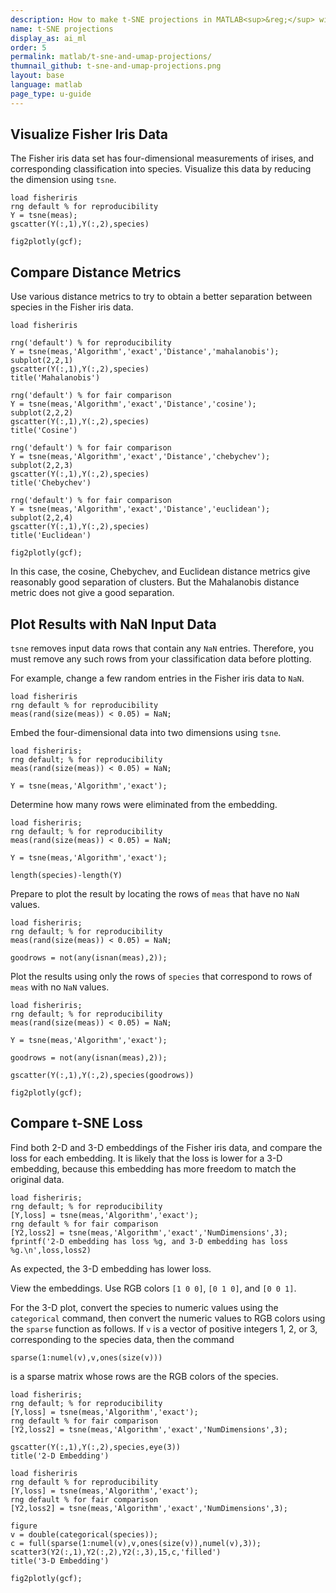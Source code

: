 ```yaml
---
description: How to make t-SNE projections in MATLAB<sup>&reg;</sup> with Plotly.
name: t-SNE projections
display_as: ai_ml
order: 5
permalink: matlab/t-sne-and-umap-projections/
thumnail_github: t-sne-and-umap-projections.png
layout: base
language: matlab
page_type: u-guide
---
```


## Visualize Fisher Iris Data

The Fisher iris data set has four-dimensional measurements of irises, and corresponding classification into species. Visualize this data by reducing the dimension using `tsne`.

```{matlab}
load fisheriris
rng default % for reproducibility
Y = tsne(meas);
gscatter(Y(:,1),Y(:,2),species)

fig2plotly(gcf);
```


<!--------------------- EXAMPLE BREAK ------------------------->

## Compare Distance Metrics

Use various distance metrics to try to obtain a better separation between species in the Fisher iris data.

```{matlab}
load fisheriris

rng('default') % for reproducibility
Y = tsne(meas,'Algorithm','exact','Distance','mahalanobis');
subplot(2,2,1)
gscatter(Y(:,1),Y(:,2),species)
title('Mahalanobis')

rng('default') % for fair comparison
Y = tsne(meas,'Algorithm','exact','Distance','cosine');
subplot(2,2,2)
gscatter(Y(:,1),Y(:,2),species)
title('Cosine')

rng('default') % for fair comparison
Y = tsne(meas,'Algorithm','exact','Distance','chebychev');
subplot(2,2,3)
gscatter(Y(:,1),Y(:,2),species)
title('Chebychev')

rng('default') % for fair comparison
Y = tsne(meas,'Algorithm','exact','Distance','euclidean');
subplot(2,2,4)
gscatter(Y(:,1),Y(:,2),species)
title('Euclidean')

fig2plotly(gcf);
```

In this case, the cosine, Chebychev, and Euclidean distance metrics give reasonably good separation of clusters. But the Mahalanobis distance metric does not give a good separation.


<!--------------------- EXAMPLE BREAK ------------------------->

## Plot Results with NaN Input Data

`tsne` removes input data rows that contain any `NaN` entries. Therefore, you must remove any such rows from your classification data before plotting.

For example, change a few random entries in the Fisher iris data to `NaN`.

```{matlab}
load fisheriris
rng default % for reproducibility
meas(rand(size(meas)) < 0.05) = NaN;
```

Embed the four-dimensional data into two dimensions using `tsne`.

```{matlab}
load fisheriris;
rng default; % for reproducibility
meas(rand(size(meas)) < 0.05) = NaN;

Y = tsne(meas,'Algorithm','exact');
```

Determine how many rows were eliminated from the embedding.

```{matlab}
load fisheriris;
rng default; % for reproducibility
meas(rand(size(meas)) < 0.05) = NaN;

Y = tsne(meas,'Algorithm','exact');

length(species)-length(Y)
```


Prepare to plot the result by locating the rows of `meas` that have no `NaN` values.

```{matlab}
load fisheriris;
rng default; % for reproducibility
meas(rand(size(meas)) < 0.05) = NaN;

goodrows = not(any(isnan(meas),2));
```

Plot the results using only the rows of `species` that correspond to rows of `meas` with no `NaN` values.

```{matlab}
load fisheriris;
rng default; % for reproducibility
meas(rand(size(meas)) < 0.05) = NaN;

Y = tsne(meas,'Algorithm','exact');

goodrows = not(any(isnan(meas),2));

gscatter(Y(:,1),Y(:,2),species(goodrows))

fig2plotly(gcf);
```

<!--------------------- EXAMPLE BREAK ------------------------->

## Compare t-SNE Loss

Find both 2-D and 3-D embeddings of the Fisher iris data, and compare the loss for each embedding. It is likely that the loss is lower for a 3-D embedding, because this embedding has more freedom to match the original data.

```{matlab}
load fisheriris;
rng default; % for reproducibility
[Y,loss] = tsne(meas,'Algorithm','exact');
rng default % for fair comparison
[Y2,loss2] = tsne(meas,'Algorithm','exact','NumDimensions',3);
fprintf('2-D embedding has loss %g, and 3-D embedding has loss %g.\n',loss,loss2)
```

As expected, the 3-D embedding has lower loss.

View the embeddings. Use RGB colors `[1 0 0]`, `[0 1 0]`, and `[0 0 1]`.

For the 3-D plot, convert the species to numeric values using the `categorical` command, then convert the numeric values to RGB colors using the `sparse` function as follows. If `v` is a vector of positive integers 1, 2, or 3, corresponding to the species data, then the command

`sparse(1:numel(v),v,ones(size(v)))`

is a sparse matrix whose rows are the RGB colors of the species.

```{matlab}
load fisheriris;
rng default; % for reproducibility
[Y,loss] = tsne(meas,'Algorithm','exact');
rng default % for fair comparison
[Y2,loss2] = tsne(meas,'Algorithm','exact','NumDimensions',3);

gscatter(Y(:,1),Y(:,2),species,eye(3))
title('2-D Embedding')
```

```{matlab}
load fisheriris
rng default % for reproducibility
[Y,loss] = tsne(meas,'Algorithm','exact');
rng default % for fair comparison
[Y2,loss2] = tsne(meas,'Algorithm','exact','NumDimensions',3);

figure
v = double(categorical(species));
c = full(sparse(1:numel(v),v,ones(size(v)),numel(v),3));
scatter3(Y2(:,1),Y2(:,2),Y2(:,3),15,c,'filled')
title('3-D Embedding')

fig2plotly(gcf);
```

<!--------------------- EXAMPLE BREAK ------------------------->

